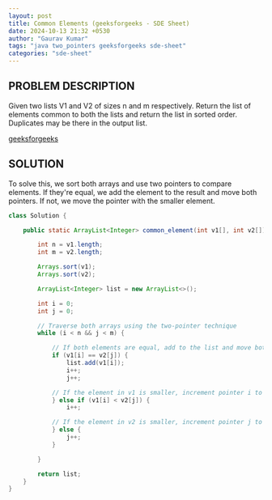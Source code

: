 ```yaml
---
layout: post
title: Common Elements (geeksforgeeks - SDE Sheet)
date: 2024-10-13 21:32 +0530
author: "Gaurav Kumar"
tags: "java two_pointers geeksforgeeks sde-sheet"
categories: "sde-sheet"
---
```


## PROBLEM DESCRIPTION

Given two lists V1 and V2 of sizes n and m respectively. Return the list of elements common to both the lists and return the list in sorted order. Duplicates may be there in the output list.

[geeksforgeeks](https://www.geeksforgeeks.org/problems/common-elements5420/1?page=10)

## SOLUTION

To solve this, we sort both arrays and use two pointers to compare elements. If they're equal, we add the element to the result and move both pointers. If not, we move the pointer with the smaller element.

```java
class Solution {

    public static ArrayList<Integer> common_element(int v1[], int v2[]) {

        int n = v1.length;
        int m = v2.length;

        Arrays.sort(v1);
        Arrays.sort(v2);

        ArrayList<Integer> list = new ArrayList<>();

        int i = 0;
        int j = 0;

        // Traverse both arrays using the two-pointer technique
        while (i < n && j < m) {

            // If both elements are equal, add to the list and move both pointers
            if (v1[i] == v2[j]) {
                list.add(v1[i]);
                i++;
                j++;

            // If the element in v1 is smaller, increment pointer i to move forward
            } else if (v1[i] < v2[j]) {
                i++;

            // If the element in v2 is smaller, increment pointer j to move forward
            } else {
                j++;
            }

        }

        return list;
    }
}
```
